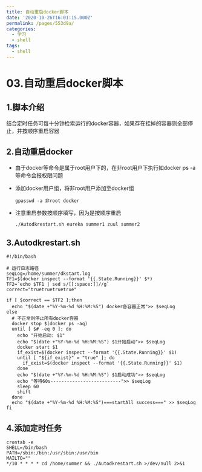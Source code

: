```yaml
---
title: 自动重启docker脚本
date: '2020-10-26T16:01:15.000Z'
permalink: /pages/553d9a/
categories:
  - 学习
  - shell
tags:
  - shell
---
```


# 03.自动重启docker脚本

## 1.脚本介绍

结合定时任务可每十分钟检索运行的docker容器，如果存在挂掉的容器则全部停止，并按顺序重启容器

## 2.自动重启docker

* 由于docker等命令是属于root用户下的，在非root用户下执行如docker ps -a 等命令会报权限问题
* 添加docker用户组，将非root用户添加至docker组

  `gpasswd -a 非root docker`

* 注意重启参数按顺序填写，因为是按顺序重启

  `./Autodkrestart.sh eureka summer1 zuul summer2`

## 3.Autodkrestart.sh

```text
#!/bin/bash

# 运行日志路径
seqLog=/home/summer/dkstart.log
TF1=$(docker inspect --format '{{.State.Running}}' $*)
TF2=`echo $TF1 | sed s/[[:space:]]//g`
correct="truetruetruetrue"

if [ $correct == $TF2 ];then
  echo "$(date +"%Y-%m-%d %H:%M:%S") docker各容器正常">> $seqLog
else
  # 不正常则停止所有docker容器
  docker stop $(docker ps -aq)
  until [ $# -eq 0 ]; do
    echo "开始启动: $1"
    echo "$(date +"%Y-%m-%d %H:%M:%S") $1开始启动">> $seqLog
    docker start $1
    if_exist=$(docker inspect --format '{{.State.Running}}' $1)
    until [ "${if_exist}" = "true" ]; do
      if_exist=$(docker inspect --format '{{.State.Running}}' $1)
    done
    echo "$(date +"%Y-%m-%d %H:%M:%S") $1启动成功">> $seqLog
    echo "等待60s--------------------------">> $seqLog
    sleep 60
    shift
  done
  echo "$(date +"%Y-%m-%d %H:%M:%S")===startAll success===" >> $seqLog
fi
```

## 4.添加定时任务

```text
crontab -e
SHELL=/bin/bash
PATH=/sbin:/bin:/usr/sbin:/usr/bin
MAILTO=""
*/10 * * * * cd /home/summer && ./Autodkrestart.sh >/dev/null 2>&1
```

